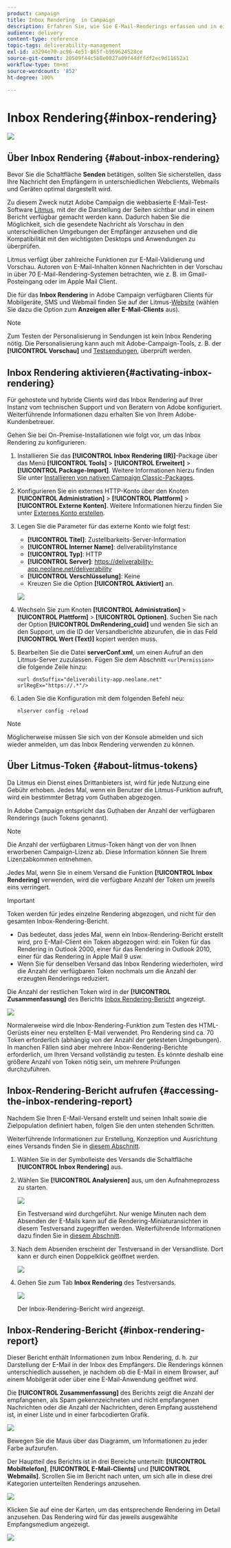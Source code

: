 ```yaml
---
product: campaign
title: Inbox Rendering  in Campaign
description: Erfahren Sie, wie Sie E-Mail-Renderings erfassen und in einem speziellen Bericht verfügbar machen
audience: delivery
content-type: reference
topic-tags: deliverability-management
exl-id: a3294e70-ac96-4e51-865f-b969624528ce
source-git-commit: 20509f44c5b8e0827a09f44dffdf2ec9d11652a1
workflow-type: tm+mt
source-wordcount: '852'
ht-degree: 100%

---
```


# Inbox Rendering{#inbox-rendering}

![](../../assets/common.svg)

## Über Inbox Rendering {#about-inbox-rendering}

Bevor Sie die Schaltfläche **Senden** betätigen, sollten Sie sicherstellen, dass Ihre Nachricht den Empfängern in unterschiedlichen Webclients, Webmails und Geräten optimal dargestellt wird.

Zu diesem Zweck nutzt Adobe Campaign die webbasierte E-Mail-Test-Software [Litmus](https://litmus.com/email-testing), mit der die Darstellung der Seiten sichtbar und in einem Bericht verfügbar gemacht werden kann. Dadurch haben Sie die Möglichkeit, sich die gesendete Nachricht als Vorschau in den unterschiedlichen Umgebungen der Empfänger anzusehen und die Kompatibilität mit den wichtigsten Desktops und Anwendungen zu überprüfen.

Litmus verfügt über zahlreiche Funktionen zur E-Mail-Validierung und Vorschau. Autoren von E-Mail-Inhalten können Nachrichten in der Vorschau in über 70 E-Mail-Rendering-Systemen betrachten, wie z. B. im Gmail-Posteingang oder im Apple Mail Client.

Die für das **Inbox Rendering** in Adobe Campaign verfügbaren Clients für Mobilgeräte, SMS und Webmail finden Sie auf der Litmus-[Website](https://litmus.com/email-testing) (wählen Sie dazu die Option zum **Anzeigen aller E-Mail-Clients** aus).

>[!NOTE]
>
>Zum Testen der Personalisierung in Sendungen ist kein Inbox Rendering nötig. Die Personalisierung kann auch mit Adobe-Campaign-Tools, z. B. der **[!UICONTROL Vorschau]** und [Testsendungen](steps-validating-the-delivery.md#sending-a-proof), überprüft werden.

## Inbox Rendering aktivieren{#activating-inbox-rendering}

Für gehostete und hybride Clients wird das Inbox Rendering auf Ihrer Instanz vom technischen Support und von Beratern von Adobe konfiguriert. Weiterführende Informationen dazu erhalten Sie von Ihrem Adobe-Kundenbetreuer.

Gehen Sie bei On-Premise-Installationen wie folgt vor, um das Inbox Rendering zu konfigurieren.

1. Installieren Sie das **[!UICONTROL Inbox Rendering (IR)]**-Package über das Menü **[!UICONTROL Tools]** > **[!UICONTROL Erweitert]** > **[!UICONTROL Package-Import]**. Weitere Informationen hierzu finden Sie unter [Installieren von nativen Campaign Classic-Packages](../../installation/using/installing-campaign-standard-packages.md).
1. Konfigurieren Sie ein externes HTTP-Konto über den Knoten **[!UICONTROL Administration]** > **[!UICONTROL Plattform]** > **[!UICONTROL Externe Konten]**. Weitere Informationen hierzu finden Sie unter [Externes Konto erstellen](../../installation/using/external-accounts.md#creating-an-external-account).
1. Legen Sie die Parameter für das externe Konto wie folgt fest:
   * **[!UICONTROL Titel]**: Zustellbarkeits-Server-Information
   * **[!UICONTROL Interner Name]**: deliverabilityInstance
   * **[!UICONTROL Typ]**: HTTP
   * **[!UICONTROL Server]**: https://deliverability-app.neolane.net/deliverability
   * **[!UICONTROL Verschlüsselung]**: Keine
   * Kreuzen Sie die Option **[!UICONTROL Aktiviert]** an.

   ![](assets/s_tn_inbox_rendering_external-account.png)

1. Wechseln Sie zum Knoten **[!UICONTROL Administration]** > **[!UICONTROL Plattform]** > **[!UICONTROL Optionen]**. Suchen Sie nach der Option **[!UICONTROL DmRendering_cuid]** und wenden Sie sich an den Support, um die ID der Versandberichte abzurufen, die in das Feld **[!UICONTROL Wert (Text)]** kopiert werden muss.
1. Bearbeiten Sie die Datei **serverConf.xml**, um einen Aufruf an den Litmus-Server zuzulassen. Fügen Sie dem Abschnitt `<urlPermission>` die folgende Zeile hinzu:

   ```
   <url dnsSuffix="deliverability-app.neolane.net" urlRegEx="https://.*"/>
   ```

1. Laden Sie die Konfiguration mit dem folgenden Befehl neu:

   ```
   nlserver config -reload
   ```

>[!NOTE]
>
>Möglicherweise müssen Sie sich von der Konsole abmelden und sich wieder anmelden, um das Inbox Rendering verwenden zu können.

## Über Litmus-Token {#about-litmus-tokens}

Da Litmus ein Dienst eines Drittanbieters ist, wird für jede Nutzung eine Gebühr erhoben. Jedes Mal, wenn ein Benutzer die Litmus-Funktion aufruft, wird ein bestimmter Betrag vom Guthaben abgezogen.

In Adobe Campaign entspricht das Guthaben der Anzahl der verfügbaren Renderings (auch Tokens genannt).

>[!NOTE]
>
>Die Anzahl der verfügbaren Litmus-Token hängt von der von Ihnen erworbenen Campaign-Lizenz ab. Diese Information können Sie Ihrem Lizenzabkommen entnehmen.

Jedes Mal, wenn Sie in einem Versand die Funktion **[!UICONTROL Inbox Rendering]** verwenden, wird die verfügbare Anzahl der Token um jeweils eins verringert.

>[!IMPORTANT]
>
>Token werden für jedes einzelne Rendering abgezogen, und nicht für den gesamten Inbox-Rendering-Bericht.
>
>* Das bedeutet, dass jedes Mal, wenn ein Inbox-Rendering-Bericht erstellt wird, pro E-Mail-Client ein Token abgezogen wird: ein Token für das Rendering in Outlook 2000, einer für das Rendering in Outlook 2010, einer für das Rendering in Apple Mail 9 usw.
>* Wenn Sie für denselben Versand das Inbox Rendering wiederholen, wird die Anzahl der verfügbaren Token nochmals um die Anzahl der erzeugten Renderings reduziert.

>


Die Anzahl der restlichen Token wird in der **[!UICONTROL Zusammenfassung]** des Berichts [Inbox Rendering-Bericht](#inbox-rendering-report) angezeigt.

![](assets/s_tn_inbox_rendering_tokens.png)

Normalerweise wird die Inbox-Rendering-Funktion zum Testen des HTML-Gerüsts einer neu erstellten E-Mail verwendet. Pro Rendering sind ca. 70 Token erforderlich (abhängig von der Anzahl der getesteten Umgebungen). In manchen Fällen sind aber mehrere Inbox-Rendering-Berichte erforderlich, um Ihren Versand vollständig zu testen. Es könnte deshalb eine größere Anzahl von Token nötig sein, um mehrere Prüfungen durchzuführen.

## Inbox-Rendering-Bericht aufrufen {#accessing-the-inbox-rendering-report}

Nachdem Sie Ihren E-Mail-Versand erstellt und seinen Inhalt sowie die Zielpopulation definiert haben, folgen Sie den unten stehenden Schritten.

Weiterführende Informationen zur Erstellung, Konzeption und Ausrichtung eines Versands finden Sie in [diesem Abschnitt](about-email-channel.md).

1. Wählen Sie in der Symbolleiste des Versands die Schaltfläche **[!UICONTROL Inbox Rendering]** aus.
1. Wählen Sie **[!UICONTROL Analysieren]** aus, um den Aufnahmeprozess zu starten.

   ![](assets/s_tn_inbox_rendering_button.png)

   Ein Testversand wird durchgeführt. Nur wenige Minuten nach dem Absenden der E-Mails kann auf die Rendering-Miniaturansichten in diesem Testversand zugegriffen werden. Weiterführende Informationen dazu finden Sie in [diesem Abschnitt](steps-validating-the-delivery.md#sending-a-proof).

1. Nach dem Absenden erscheint der Testversand in der Versandliste. Dort kann er durch einen Doppelklick geöffnet werden.

   ![](assets/s_tn_inbox_rendering_delivery_list.png)

1. Gehen Sie zum Tab **Inbox Rendering** des Testversands.

   ![](assets/s_tn_inbox_rendering_tab.png)

   Der Inbox-Rendering-Bericht wird angezeigt.

## Inbox-Rendering-Bericht {#inbox-rendering-report}

Dieser Bericht enthält Informationen zum Inbox Rendering, d. h. zur Darstellung der E-Mail in der Inbox des Empfängers. Die Renderings können unterschiedlich aussehen, je nachdem ob die E-Mail in einem Browser, auf einem Mobilgerät oder über eine E-Mail-Anwendung geöffnet wird.

Die **[!UICONTROL Zusammenfassung]** des Berichts zeigt die Anzahl der empfangenen, als Spam gekennzeichneten und nicht empfangenen Nachrichten oder die Anzahl der Nachrichten, deren Empfang ausstehend ist, in einer Liste und in einer farbcodierten Grafik.

![](assets/s_tn_inbox_rendering_summary.png)

Bewegen Sie die Maus über das Diagramm, um Informationen zu jeder Farbe aufzurufen.

Der Hauptteil des Berichts ist in drei Bereiche unterteilt: **[!UICONTROL Mobiltelefon]**, **[!UICONTROL E-Mail-Clients]** und **[!UICONTROL Webmails]**. Scrollen Sie im Bericht nach unten, um sich alle in diese drei Kategorien unterteilten Renderings anzusehen.

![](assets/s_tn_inbox_rendering_report.png)

Klicken Sie auf eine der Karten, um das entsprechende Rendering im Detail anzusehen. Das Rendering wird für das jeweils ausgewählte Empfangsmedium angezeigt.

![](assets/s_tn_inbox_rendering_example.png)
